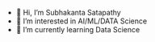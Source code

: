 - 👋 Hi, I’m Subhakanta Satapathy
- 👀 I’m interested in AI/ML/DATA Science
- 🌱 I’m currently learning Data Science
<!--- 💞️ I’m looking to collaborate on ...
- 📫 How to reach me ...--->

<!---
MorpH-ss/MorpH-ss is a ✨ special ✨ repository because its `README.md` (this file) appears on your GitHub profile.
You can click the Preview link to take a look at your changes.
--->
